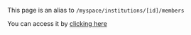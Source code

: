 This page is an alias to `/myspace/institutions/[id]/members`

You can access it by [clicking here](/vue3/pages/myspace/institutions/[id]/members.vue)